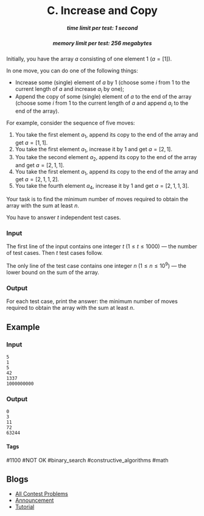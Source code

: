 <h1 style='text-align: center;'> C. Increase and Copy</h1>

<h5 style='text-align: center;'>time limit per test: 1 second</h5>
<h5 style='text-align: center;'>memory limit per test: 256 megabytes</h5>

Initially, you have the array $a$ consisting of one element $1$ ($a = [1]$).

In one move, you can do one of the following things:

* Increase some (single) element of $a$ by $1$ (choose some $i$ from $1$ to the current length of $a$ and increase $a_i$ by one);
* Append the copy of some (single) element of $a$ to the end of the array (choose some $i$ from $1$ to the current length of $a$ and append $a_i$ to the end of the array).

For example, consider the sequence of five moves:

1. You take the first element $a_1$, append its copy to the end of the array and get $a = [1, 1]$.
2. You take the first element $a_1$, increase it by $1$ and get $a = [2, 1]$.
3. You take the second element $a_2$, append its copy to the end of the array and get $a = [2, 1, 1]$.
4. You take the first element $a_1$, append its copy to the end of the array and get $a = [2, 1, 1, 2]$.
5. You take the fourth element $a_4$, increase it by $1$ and get $a = [2, 1, 1, 3]$.

Your task is to find the minimum number of moves required to obtain the array with the sum at least $n$.

You have to answer $t$ independent test cases.

### Input

The first line of the input contains one integer $t$ ($1 \le t \le 1000$) — the number of test cases. Then $t$ test cases follow.

The only line of the test case contains one integer $n$ ($1 \le n \le 10^9$) — the lower bound on the sum of the array.

### Output

For each test case, print the answer: the minimum number of moves required to obtain the array with the sum at least $n$.

## Example

### Input


```text
5
1
5
42
1337
1000000000
```
### Output


```text
0
3
11
72
63244
```


#### Tags 

#1100 #NOT OK #binary_search #constructive_algorithms #math 

## Blogs
- [All Contest Problems](../Codeforces_Round_674_(Div._3).md)
- [Announcement](../blogs/Announcement.md)
- [Tutorial](../blogs/Tutorial.md)
